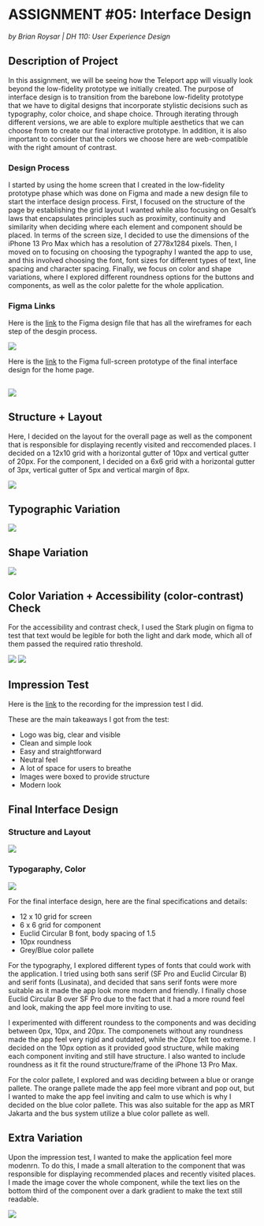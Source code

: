 # ASSIGNMENT #05: Interface Design
_by Brian Roysar | DH 110: User Experience Design_

## Description of Project
In this assignment, we will be seeing how the Teleport app will visually look beyond the low-fidelity prototype we initially created. The purpose of interface design is to transition from the barebone low-fidelity prototype that we have to digital designs that incorporate stylistic decisions such as typography, color choice, and shape choice. Through iterating through different versions, we are able to explore multiple aesthetics that we can choose from to create our final interactive prototype. In addition, it is also important to consider that the colors we choose here are web-compatible with the right amount of contrast. 

### Design Process
I started by using the home screen that I created in the low-fidelity prototype phase which was done on Figma and made a new design file to start the interface design process. First, I focused on the structure of the page by establishing the grid layout I wanted while also focusing on Gesalt’s laws that encapsulates principles such as proximity, continuity and similarity when deciding where each element and component should be placed. In terms of the screen size, I decided to use the dimensions of the iPhone 13 Pro Max which has a resolution of 2778x1284 pixels. Then, I moved on to focusing on choosing the typography I wanted the app to use, and this involved choosing the font, font sizes for different types of text, line spacing and character spacing. Finally, we focus on color and shape variations, where I explored different roundness options for the buttons and components, as well as the color palette for the whole application. 

### Figma Links
Here is the [link](https://www.figma.com/file/uEISIsSiGdifLYI0xHQ2vW/Interface-Deisgn?node-id=0%3A1) to the Figma design file that has all the wireframes for each step of the desgin process.

![](./images/preview.png)

Here is the [link](https://www.figma.com/proto/uEISIsSiGdifLYI0xHQ2vW/Interface-Deisgn?page-id=21%3A3667&node-id=21%3A3668&viewport=1204%2C666%2C1.35&scaling=min-zoom) to the Figma full-screen prototype of the final interface design for the home page.

##

![](./images/heading.png)

## Structure + Layout
Here, I decided on the layout for the overall page as well as the component that is responsible for displaying recently visited and reccomended places. I decided on a 12x10 grid with a horizontal gutter of 10px and vertical gutter of 20px. For the component, I decided on a 6x6 grid with a horizontal gutter of 3px, vertical gutter of 5px and vertical margin of 8px.

![](./images/grid.png)

## Typographic Variation
![](./images/type.png)

## Shape Variation
![](./images/shape_1.png)

## Color Variation + Accessibility (color-contrast) Check
For the accessibility and contrast check, I used the Stark plugin on figma to test that text would be legible for both the light and dark mode, which all of them passed the required ratio threshold.

![](./images/color_dark.png)
![](./images/color_orange.png)


## Impression Test
Here is the [link](https://drive.google.com/file/d/1d4mBr92fHrgb6a2Bm8q6XKa9NV9-xaD6/view?usp=share_link) to the recording for the impression test I did.

These are the main takeaways I got from the test:
* Logo was big, clear and visible
* Clean and simple look
* Easy and straightforward
* Neutral feel
* A lot of space for users to breathe
* Images were boxed to provide structure
* Modern look

## Final Interface Design

### Structure and Layout
![](./images/grid.png)
### Typogaraphy, Color
![](./images/final2.png)

For the final interface design, here are the final specifications and details:
* 12 x 10 grid for screen
* 6 x 6 grid for component
* Euclid Circular B font, body spacing of 1.5
* 10px roundness 
* Grey/Blue color pallete

For the typography, I explored different types of fonts that could work with the application. I tried using both sans serif (SF Pro and Euclid Circular B) and serif fonts (Lusinata), and decided that sans serif fonts were more suitable as it made the app look more modern and friendly. I finally chose Euclid Circular B over SF Pro due to the fact that it had a more round feel and look, making the app feel more inviting to use. 

I experimented with different roundess to the components and was deciding between 0px, 10px, and 20px. The componenets without any roundness made the app feel very rigid and outdated, while the 20px felt too extreme. I decided on the 10px option as it provided good structure, while making each component inviting and still have structure. I also wanted to include roundness as it fit the round structure/frame of the iPhone 13 Pro Max.

For the color pallete, I explored and was deciding between a blue or orange pallete. The orange pallete made the app feel more vibrant and pop out, but I wanted to make the app feel inviting and calm to use which is why I decided on the blue color pallete. This was also suitable for the app as MRT Jakarta and the bus system utilize a blue color pallete as well. 

## Extra Variation
Upon the impression test, I wanted to make the application feel more modenrn. To do this, I made a small alteration to the component that was responsible for displaying recommended places and recently visited places. I made the image cover the whole component, while the text lies on the bottom third of the component over a dark gradient to make the text still readable. 

![](./images/extra.png)
